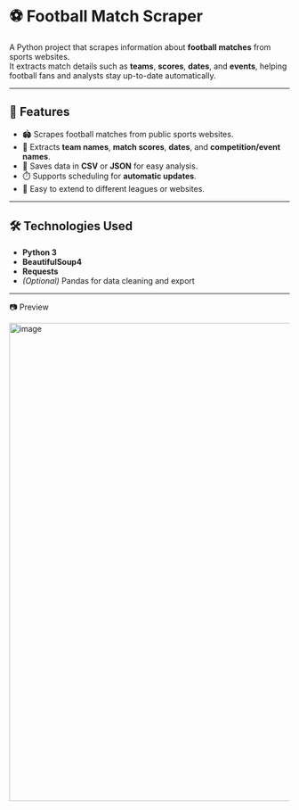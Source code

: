 # ⚽ Football Match Scraper

A Python project that scrapes information about **football matches** from sports websites.  
It extracts match details such as **teams**, **scores**, **dates**, and **events**, helping football fans and analysts stay up-to-date automatically.

---

## 🚀 Features

- 🏟️ Scrapes football matches from public sports websites.
- 🔹 Extracts **team names**, **match scores**, **dates**, and **competition/event names**.
- 💾 Saves data in **CSV** or **JSON** for easy analysis.
- ⏱️ Supports scheduling for **automatic updates**.
- 🧩 Easy to extend to different leagues or websites.

---

## 🛠️ Technologies Used

- **Python 3**
- **BeautifulSoup4**
- **Requests**
- *(Optional)* Pandas for data cleaning and export

---

📷 Preview

<img width="1897" height="858" alt="image" src="https://github.com/user-attachments/assets/40a5455e-485b-4cd1-b5c7-8e2b174ea2ec" />
